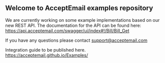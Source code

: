 ## Welcome to AcceptEmail examples repository

We are currently working on some example implementations based on our new REST API. The documentation for the API can be found here:
https://api.acceptemail.com/swagger/ui/index#!/Bill/Bill_Get

If you have any questions please contact support@acceptemail.com

Integration guide to be published here.
https://acceptemail.github.io/Examples/
